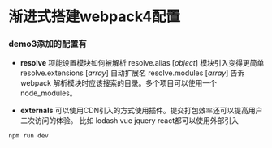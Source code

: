 # 渐进式搭建webpack4配置

### demo3添加的配置有

* **resolve** 
项能设置模块如何被解析
resolve.alias  [_object_] 模块引入变得更简单
resolve.extensions  [_array_] 自动扩展名
resolve.modules [_array_] 告诉 webpack 解析模块时应该搜索的目录。多个项目可以使用一个 node_modules。

* **externals**
可以使用CDN引入的方式使用插件。提交打包效率还可以提高用户二次访问的体验。
比如 lodash vue jquery react都可以使用外部引入

```
npm run dev
```